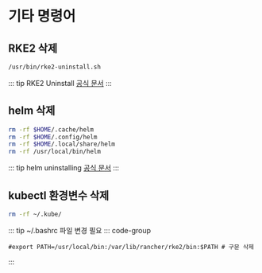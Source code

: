 # 기타 명령어
## RKE2 삭제
```bash
/usr/bin/rke2-uninstall.sh
```

::: tip
RKE2 Uninstall [공식 문서](https://docs.rke2.io/install/uninstall)
:::

## helm 삭제
```bash
rm -rf $HOME/.cache/helm
rm -rf $HOME/.config/helm
rm -rf $HOME/.local/share/helm
rm -rf /usr/local/bin/helm
```

::: tip
helm uninstalling [공식 문서](https://helm.sh/docs/faq/uninstalling/)
:::

## kubectl 환경변수 삭제
```bash
rm -rf ~/.kube/
```

::: tip
~/.bashrc 파일 변경 필요
::: code-group
```basht [.bashrc]
#export PATH=/usr/local/bin:/var/lib/rancher/rke2/bin:$PATH # 구문 삭제
```
:::